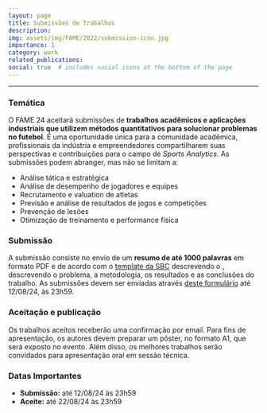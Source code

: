 ```yaml
---
layout: page
title: Submissões de Trabalhos
description: 
img: assets/img/FAME/2022/submission-icon.jpg
importance: 1
category: work
related_publications:
social: true  # includes social icons at the bottom of the page
---
```

<hr>

### Temática
O FAME 24 aceitará submissões de <strong>trabalhos acadêmicos e aplicações industriais que utilizem métodos quantitativos para solucionar problemas no futebol</strong>. 
É uma oportunidade única para a comunidade acadêmica, profissionais da 
indústria e empreendedores compartilharem suas perspectivas e contribuições para o campo de <em>Sports Analytics</em>. 
As submissões podem abranger, mas não se limitam a:
- Análise tática e estratégica 
- Análise de desempenho de jogadores e equipes
- Recrutamento e valuation de atletas
- Previsão e análise de resultados de jogos e competições
- Prevenção de lesões 
- Otimização de treinamento e performance física

### Submissão
A submissão consiste no envio de um <strong>resumo de até 1000 palavras</strong> em formato PDF e de acordo com o <a href='https://pt.overleaf.com/latex/templates/sbc-conferences-template/blbxwjwzdngr'>template da SBC</a> descrevendo o 
, descrevendo o problema, a metodologia, os resultados e as conclusões do trabalho.
As submissões devem ser enviadas através <a href='https://forms.gle/f8cB7b6hU3Bdaxi98'>deste formulário</a> até 12/08/24, às 23h59.

### Aceitação e publicação
Os trabalhos aceitos receberão uma confirmação por email. Para fins de apresentação, os autores devem preparar um pôster, no formato A1, que será exposto no evento. 
Além disso, os melhores trabalhos serão convidados para apresentação oral em sessão técnica. 
### Datas Importantes
- **Submissão:** até 12/08/24 às 23h59
- **Aceite:** até 22/08/24 às 23h59

